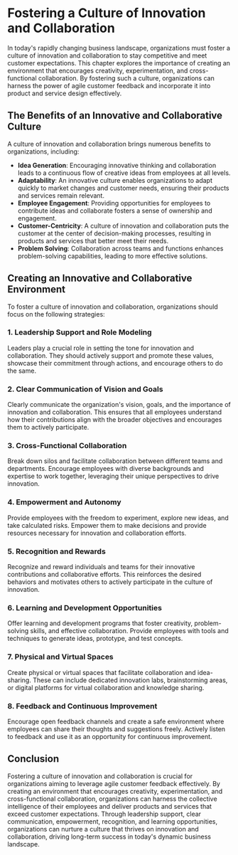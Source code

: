 Fostering a Culture of Innovation and Collaboration
============================================================

In today's rapidly changing business landscape, organizations must foster a culture of innovation and collaboration to stay competitive and meet customer expectations. This chapter explores the importance of creating an environment that encourages creativity, experimentation, and cross-functional collaboration. By fostering such a culture, organizations can harness the power of agile customer feedback and incorporate it into product and service design effectively.

The Benefits of an Innovative and Collaborative Culture
-------------------------------------------------------

A culture of innovation and collaboration brings numerous benefits to organizations, including:

* **Idea Generation**: Encouraging innovative thinking and collaboration leads to a continuous flow of creative ideas from employees at all levels.
* **Adaptability**: An innovative culture enables organizations to adapt quickly to market changes and customer needs, ensuring their products and services remain relevant.
* **Employee Engagement**: Providing opportunities for employees to contribute ideas and collaborate fosters a sense of ownership and engagement.
* **Customer-Centricity**: A culture of innovation and collaboration puts the customer at the center of decision-making processes, resulting in products and services that better meet their needs.
* **Problem Solving**: Collaboration across teams and functions enhances problem-solving capabilities, leading to more effective solutions.

Creating an Innovative and Collaborative Environment
----------------------------------------------------

To foster a culture of innovation and collaboration, organizations should focus on the following strategies:

### 1. Leadership Support and Role Modeling

Leaders play a crucial role in setting the tone for innovation and collaboration. They should actively support and promote these values, showcase their commitment through actions, and encourage others to do the same.

### 2. Clear Communication of Vision and Goals

Clearly communicate the organization's vision, goals, and the importance of innovation and collaboration. This ensures that all employees understand how their contributions align with the broader objectives and encourages them to actively participate.

### 3. Cross-Functional Collaboration

Break down silos and facilitate collaboration between different teams and departments. Encourage employees with diverse backgrounds and expertise to work together, leveraging their unique perspectives to drive innovation.

### 4. Empowerment and Autonomy

Provide employees with the freedom to experiment, explore new ideas, and take calculated risks. Empower them to make decisions and provide resources necessary for innovation and collaboration efforts.

### 5. Recognition and Rewards

Recognize and reward individuals and teams for their innovative contributions and collaborative efforts. This reinforces the desired behaviors and motivates others to actively participate in the culture of innovation.

### 6. Learning and Development Opportunities

Offer learning and development programs that foster creativity, problem-solving skills, and effective collaboration. Provide employees with tools and techniques to generate ideas, prototype, and test concepts.

### 7. Physical and Virtual Spaces

Create physical or virtual spaces that facilitate collaboration and idea-sharing. These can include dedicated innovation labs, brainstorming areas, or digital platforms for virtual collaboration and knowledge sharing.

### 8. Feedback and Continuous Improvement

Encourage open feedback channels and create a safe environment where employees can share their thoughts and suggestions freely. Actively listen to feedback and use it as an opportunity for continuous improvement.

Conclusion
----------

Fostering a culture of innovation and collaboration is crucial for organizations aiming to leverage agile customer feedback effectively. By creating an environment that encourages creativity, experimentation, and cross-functional collaboration, organizations can harness the collective intelligence of their employees and deliver products and services that exceed customer expectations. Through leadership support, clear communication, empowerment, recognition, and learning opportunities, organizations can nurture a culture that thrives on innovation and collaboration, driving long-term success in today's dynamic business landscape.
